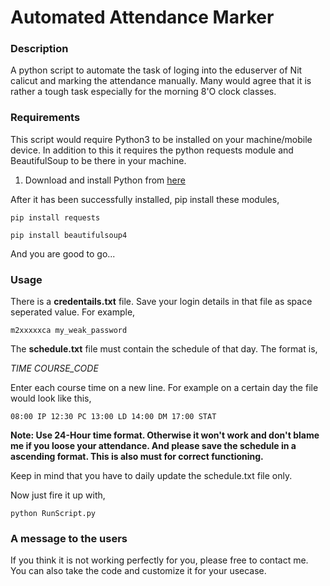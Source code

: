 # Automated Attendance Marker

### Description

A python script to automate the task of loging into the eduserver of Nit calicut and marking the attendance manually. Many would agree that it is rather a tough task especially for the morning 8'O clock
classes. 


### Requirements

This script would require Python3 to be installed on your machine/mobile device.
In addition to this it requires the python requests module and BeautifulSoup to be there in your machine.

1. Download and install Python from [here](https://www.python.org/downloads/)

After it has been successfully installed, pip install these modules,

`pip install requests`

`pip install beautifulsoup4`


And you are good to go...



### Usage

There is a **credentails.txt** file. Save your login details in that file as space seperated value.
For example,

`m2xxxxxca my_weak_password`

The **schedule.txt** file must contain the schedule of that day. The format is,

*_TIME_ <space> _COURSE_CODE_*

Enter each course time on a new line.
For example on a certain day the file would look like this,

`08:00 IP
 12:30 PC
 13:00 LD
 14:00 DM
 17:00 STAT`

**Note: Use 24-Hour time format. Otherwise it won't work and don't blame me if you loose your attendance. And please save the schedule in a ascending format. This is also must for correct functioning.**

Keep in mind that you have to daily update the schedule.txt file only.

Now just fire it up with,

`python RunScript.py`

### A message to the users

If you think it is not working perfectly for you, please free to contact me. You can also take the code and customize it for your usecase.
